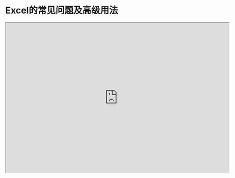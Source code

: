 # Excel的常见问题及高级用法

<iframe height="472px" width="700px" src="https://encoo-website.oss-cn-shanghai.aliyuncs.com/video/%E4%BA%91%E6%89%A9%E5%AD%A6%E9%99%A2-%E5%9C%A8RPA%E4%B8%AD%E7%8E%A9%E8%BD%ACExcel%E7%9A%84%E5%B8%B8%E8%A7%81%E9%97%AE%E9%A2%98%E5%8F%8A%E9%AB%98%E7%BA%A7%E7%94%A8%E6%B3%95.mp4">

